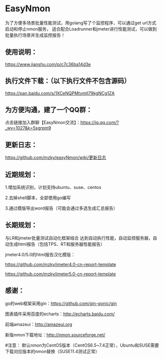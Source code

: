 # EasyNmon

为了方便多场景批量性能测试，用golang写了个监控程序，可以通过get url方式启动和停止nmon服务，
适合配合Loadrunner和jmeter进行性能测试，可以做到批量执行场景并生成监控报告！


## 使用说明：

https://www.jianshu.com/p/c7c36ba14d3e


## 执行文件下载：（以下执行文件不包含源码）

https://pan.baidu.com/s/1XCeNQPMtymlI79kgNCg1ZA


## 为方便沟通，建了一个QQ群：
点击链接加入群聊【EasyNmon交流】：https://jq.qq.com/?_wv=1027&k=5sgrpm9


## 更新日志：

https://github.com/mzky/easyNmon/wiki/更新日志


## 近期规划：

1.增加系统识别，计划支持ubuntu、suse、centos

2.去掉shell脚本，全部使用go编写

3.通过模版导出word报告（可能会通过多选生成汇总报告）


## 长期规划：

与LR和jmeter批量测试自动化框架结合 达到自动执行性能，自动监控服务器，自动生成html报告（包括TPS、RT和服务器性能报告）

jmeter4.0/5.0的html报告汉化模版：

https://github.com/mzky/jmeter4.0-cn-report-template

https://github.com/mzky/jmeter5.0-cn-report-template



## 感谢：

go的web框架采用gin：https://github.com/gin-gonic/gin

图表插件采用百度的echarts：http://echarts.baidu.com/

前端amazeui：http://amazeui.org

新版nmon下载地址：http://nmon.sourceforge.net/


#注意： 默认nmon为CentOS版本（CentOS6.5~7.4正常），Ubuntu和SUSE需要下载对应版本的nmon替换（SUSE11.4测试正常）


